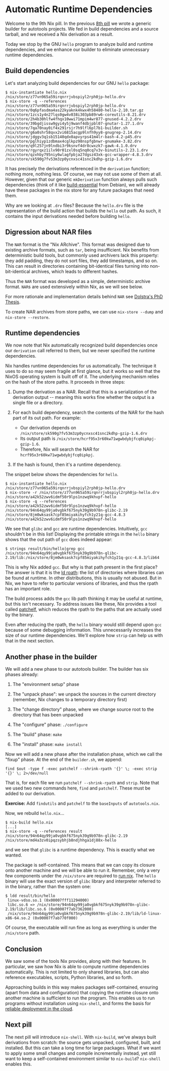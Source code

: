 # Automatic Runtime Dependencies

Welcome to the 9th Nix pill. In the previous [8th pill](08-generic-builders.md) we wrote a generic builder for autotools projects. We fed in build dependencies and a source tarball, and we received a Nix derivation as a result.

Today we stop by the GNU `hello` program to analyze build and runtime dependencies, and we enhance our builder to eliminate unnecessary runtime dependencies.

## Build dependencies

Let's start analyzing build dependencies for our GNU `hello` package:

```console
$ nix-instantiate hello.nix
/nix/store/z77vn965a59irqnrrjvbspiyl2rph0jp-hello.drv
$ nix-store -q --references /nix/store/z77vn965a59irqnrrjvbspiyl2rph0jp-hello.drv
/nix/store/0q6pfasdma4as22kyaknk4kwx4h58480-hello-2.10.tar.gz
/nix/store/1zcs1y4n27lqs0gw4v038i303pb89rw6-coreutils-8.21.drv
/nix/store/2h4b30hlfw4fhqx10wwi71mpim4wr877-gnused-4.2.2.drv
/nix/store/39bgdjissw9gyi4y5j9wanf4dbjpbl07-gnutar-1.27.1.drv
/nix/store/7qa70nay0if4x291rsjr7h9lfl6pl7b1-builder.sh
/nix/store/g6a0shr58qvx2vi6815acgp9lnfh9yy8-gnugrep-2.14.drv
/nix/store/jdggv3q1sb15140qdx0apvyrps41m4lr-bash-4.2-p45.drv
/nix/store/pglhiyp1zdbmax4cglkpz98nspfgbnwr-gnumake-3.82.drv
/nix/store/q9l257jn9lndbi3r9ksnvf4dr8cwxzk7-gawk-4.1.0.drv
/nix/store/rgyrqxz1ilv90r01zxl0sq5nq0cq7v3v-binutils-2.23.1.drv
/nix/store/qzxhby795niy6wlagfpbja27dgsz43xk-gcc-wrapper-4.8.3.drv
/nix/store/sk590g7fv53m3zp0ycnxsc41snc2kdhp-gzip-1.6.drv
```

It has precisely the derivations referenced in the `derivation` function; nothing more, nothing less. Of course, we may not use some of them at all. However, given that our generic `mkDerivation` function always pulls such dependencies (think of it like [build-essential](https://packages.debian.org/unstable/build-essential) from Debian), we will already have these packages in the nix store for any future packages that need them.

Why are we looking at `.drv` files? Because the `hello.drv` file is the representation of the build action that builds the `hello` out path. As such, it contains the input derivations needed before building `hello`.

## Digression about NAR files

The `NAR` format is the "Nix ARchive". This format was designed due to existing archive formats, such as `tar`, being insufficient. Nix benefits from deterministic build tools, but commonly used archivers lack this property: they add padding, they do not sort files, they add timestamps, and so on. This can result in directories containing bit-identical files turning into non-bit-identical archives, which leads to different hashes.

Thus the `NAR` format was developed as a simple, deterministic archive format. `NAR`s are used extensively within Nix, as we will see below.

For more rationale and implementation details behind `NAR` see [Dolstra's PhD Thesis](http://nixos.org/~eelco/pubs/phd-thesis.pdf).

To create NAR archives from store paths, we can use `nix-store --dump` and `nix-store --restore`.

## Runtime dependencies

We now note that Nix automatically recognized build dependencies once our `derivation` call referred to them, but we never specified the runtime dependencies.

Nix handles runtime dependencies for us automatically. The technique it uses to do so may seem fragile at first glance, but it works so well that the NixOS operating system is built off of it. The underlying mechanism relies on the hash of the store paths. It proceeds in three steps:

1.  Dump the derivation as a NAR. Recall that this is a serialization of the derivation output \-- meaning this works fine whether the output is a single file or a directory.

2.  For each build dependency, search the contents of the NAR for the hash part of its out path. For example:
    * Our derivation depends on `/nix/store/sk590g7fv53m3zp0ycnxsc41snc2kdhp-gzip-1.6.drv`
    * Its output path is `/nix/store/hcrf95x3r60kw71wgwbdybjfcq0ipkpj-gzip-1.6`.
    * Therefore, Nix will search the NAR for `hcrf95x3r60kw71wgwbdybjfcq0ipkpj`.

3.  If the hash is found, then it's a runtime dependency.

The snippet below shows the dependencies for `hello`.

```console
$ nix-instantiate hello.nix
/nix/store/z77vn965a59irqnrrjvbspiyl2rph0jp-hello.drv
$ nix-store -r /nix/store/z77vn965a59irqnrrjvbspiyl2rph0jp-hello.drv
/nix/store/a42k52zwv6idmf50r9lps1nzwq9khvpf-hello
$ nix-store -q --references /nix/store/a42k52zwv6idmf50r9lps1nzwq9khvpf-hello
/nix/store/94n64qy99ja0vgbkf675nyk39g9b978n-glibc-2.19
/nix/store/8jm0wksask7cpf85miyakihyfch1y21q-gcc-4.8.3
/nix/store/a42k52zwv6idmf50r9lps1nzwq9khvpf-hello
```

We see that `glibc` and `gcc` are runtime dependencies. Intuitively, `gcc` shouldn't be in this list! Displaying the printable strings in the `hello` binary shows that the out path of `gcc` does indeed appear:

```console
$ strings result/bin/hello|grep gcc
/nix/store/94n64qy99ja0vgbkf675nyk39g9b978n-glibc-2.19/lib:/nix/store/8jm0wksask7cpf85miyakihyfch1y21q-gcc-4.8.3/lib64
```

This is why Nix added `gcc`. But why is that path present in the first place? The answer is that it is the [ld rpath](http://en.wikipedia.org/wiki/Rpath): the list of directories where libraries can be found at runtime. In other distributions, this is usually not abused. But in Nix, we have to refer to particular versions of libraries, and thus the rpath has an important role.

The build process adds the `gcc` lib path thinking it may be useful at runtime, but this isn't necessary. To address issues like these, Nix provides a tool called [patchelf](https://nixos.org/patchelf.html), which reduces the rpath to the paths that are actually used by the binary.

Even after reducing the rpath, the `hello` binary would still depend upon `gcc` because of some debugging information. This unnecessarily increases the size of our runtime dependencies. We'll explore how `strip` can help us with that in the next section.

## Another phase in the builder

We will add a new phase to our autotools builder. The builder has six phases already:

1.  The "environment setup" phase

2.  The "unpack phase": we unpack the sources in the current directory (remember, Nix changes to a temporary directory first)

3.  The "change directory" phase, where we change source root to the directory that has been unpacked

4.  The "configure" phase: `./configure`

5.  The "build" phase: `make`

6.  The "install" phase: `make install`

Now we will add a new phase after the installation phase, which we call the "fixup" phase. At the end of the `builder.sh`, we append:

```console
find $out -type f -exec patchelf --shrink-rpath '{}' \; -exec strip '{}' \; 2>/dev/null
```

That is, for each file we run `patchelf --shrink-rpath` and `strip`. Note that we used two new commands here, `find` and `patchelf`. These must be added to our derivation.

**Exercise:** Add `findutils` and `patchelf` to the `baseInputs` of `autotools.nix`.

Now, we rebuild `hello.nix`...

```console
$ nix-build hello.nix
[...]
$ nix-store -q --references result
/nix/store/94n64qy99ja0vgbkf675nyk39g9b978n-glibc-2.19
/nix/store/md4a3zv0ipqzsybhjb8ndjhhga1dj88x-hello
```

and we see that `glibc` is a runtime dependency. This is exactly what we wanted.

The package is self-contained. This means that we can copy its closure onto another machine and we will be able to run it. Remember, only a very few components under the `/nix/store` are required to [run nix](02-install-on-your-running-system.md). The `hello` binary will use the exact version of `glibc` library and interpreter referred to in the binary, rather than the system one:

```console
$ ldd result/bin/hello
 linux-vdso.so.1 (0x00007fff11294000)
 libc.so.6 => /nix/store/94n64qy99ja0vgbkf675nyk39g9b978n-glibc-2.19/lib/libc.so.6 (0x00007f7ab7362000)
 /nix/store/94n64qy99ja0vgbkf675nyk39g9b978n-glibc-2.19/lib/ld-linux-x86-64.so.2 (0x00007f7ab770f000)
```

Of course, the executable will run fine as long as everything is under the `/nix/store` path.

## Conclusion

We saw some of the tools Nix provides, along with their features. In particular, we saw how Nix is able to compute runtime dependencies automatically. This is not limited to only shared libraries, but can also reference executables, scripts, Python libraries, and so forth.

Approaching builds in this way makes packages self-contained, ensuring (apart from data and configuration) that copying the runtime closure onto another machine is sufficient to run the program. This enables us to run programs without installation using `nix-shell`, and forms the basis for [reliable deployment in the cloud](https://nixos.org/manual/nix/stable/introduction.html).

## Next pill

The next pill will introduce `nix-shell`. With `nix-build`, we've always built derivations from scratch: the source gets unpacked, configured, built, and installed. But this can take a long time for large packages. What if we want to apply some small changes and compile incrementally instead, yet still want to keep a self-contained environment similar to `nix-build`? `nix-shell` enables this.
